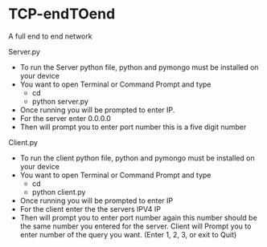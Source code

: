 # TCP-endTOend
A full end to end network

Server.py
- To run the Server python file, python and pymongo must be installed on your device
- You want to open Terminal or Command Prompt and type
    - cd <directory to python file>
    - python server.py
- Once running you will be prompted to enter IP.
- For the server enter 0.0.0.0
- Then will prompt you to enter port number this is a five digit number

Client.py
- To run the client python file, python and pymongo must be installed on your device
- You want to open Terminal or Command Prompt and type
    - cd <directory to python file>
    - python client.py
- Once running you will be prompted to enter IP
- For the client enter the the servers IPV4 IP
- Then will prompt you to enter port number again this number should be the same number you entered for the server.
Client will Prompt you to enter number of the query you want. (Enter 1, 2, 3, or exit to Quit)
